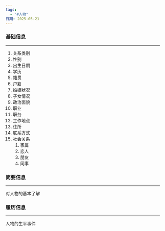 ```yaml
---
tags:
  - "#人物"
日期: 2025-05-21
---
```

### 基础信息
--- 
1. 关系类别
2. 性别
3. 出生日期
4. 学历
5. 籍贯
6. 户籍
7. 婚姻状况
8. 子女情况
9. 政治面貌
10. 职业
11. 职务
12. 工作地点
13. 住所
14. 联系方式
15. 社会关系
	1. 家属
	2. 恋人
	3. 朋友
	4. 同事

### 简要信息
--- 
对人物的基本了解

### 履历信息
--- 
人物的生平事件